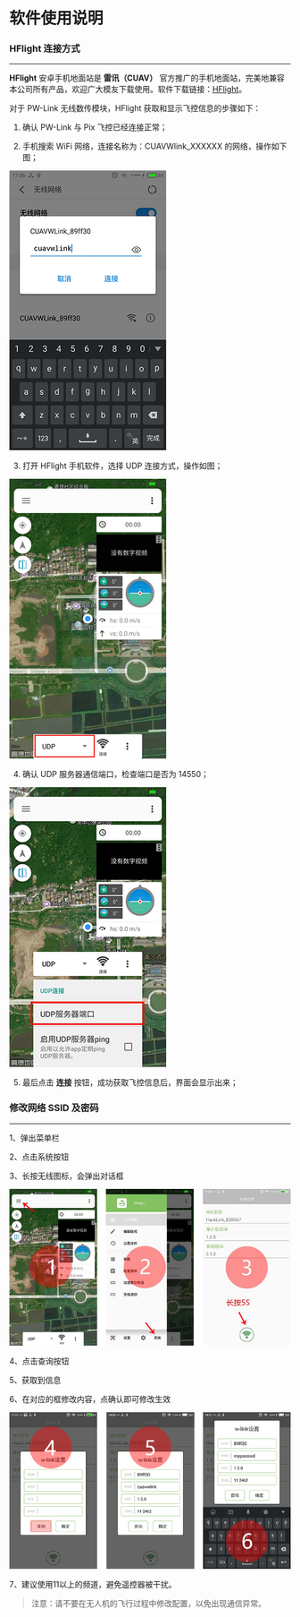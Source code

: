 # 软件使用说明

### HFlight 连接方式

---

**HFlight** 安卓手机地面站是 **雷讯（CUAV）** 官方推广的手机地面站，完美地兼容本公司所有产品，欢迎广大模友下载使用。软件下载链接：[HFlight](http://fw.cuav.net/HFlight)。

对于 PW-Link 无线数传模块，HFlight 获取和显示飞控信息的步骤如下：

 1. 确认 PW-Link 与 Pix 飞控已经连接正常；

 2. 手机搜索 WiFi 网络，连接名称为：CUAVWlink_XXXXXX 的网络，操作如下图；
 
  ![](images/pwlink-net-connected.png)

 3. 打开 HFlight 手机软件，选择 UDP 连接方式，操作如图；
  
  ![](images/pwlink-connected-type.png)

 4. 确认 UDP 服务器通信端口，检查端口是否为 14550；
 
  ![](/images/pwlink-udp-setting.png)

 5. 最后点击 **连接** 按钮，成功获取飞控信息后，界面会显示出来；

### 修改网络 SSID 及密码

---

1、弹出菜单栏

2、点击系统按钮

3、长按无线图标，会弹出对话框

![](/assets/WP-LINK2.jpg)

4、点击查询按钮

5、获取到信息

6、在对应的框修改内容，点确认即可修改生效

![](/assets/WP-LINK3.png)

7、建议使用11以上的频道，避免遥控器被干扰。

> 注意：请不要在无人机的飞行过程中修改配置，以免出现通信异常。